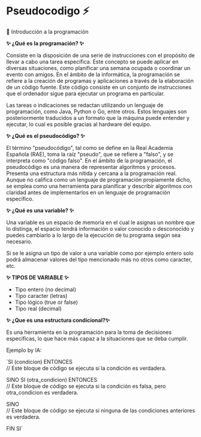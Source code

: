 # Pseudocodigo ⚡
💬 Introducción a la programación

**✨ ¿Qué es la programación? ✨**

Consiste en la disposición de una serie de instrucciones con el propósito de llevar a cabo una tarea específica. 
Este concepto se puede aplicar en diversas situaciones, como planificar una semana ocupada o coordinar un evento con amigos. 
En el ámbito de la informática, la programación se refiere a la creación de programas y aplicaciones a través de la elaboración de un código fuente. 
Este código consiste en un conjunto de instrucciones que el ordenador sigue para ejecutar un programa en particular.

Las tareas o indicaciones se redactan utilizando un lenguaje de programación, como Java, Python o Go, entre otros. 
Estos lenguajes son posteriormente traducidos a un formato que la máquina puede entender y ejecutar, lo cual es posible gracias al hardware del equipo.

**✨ ¿Qué es el pseudocódigo? ✨**

El término "pseudocódigo", tal como se define en la Real Academia Española (RAE), toma la raíz "pseudo", que se refiere a "falso", y se interpreta como "código falso".
En el ámbito de la programación, el pseudocódigo es una manera de representar algoritmos y procesos. Presenta una estructura más nítida y cercana a la programación real. 
Aunque no califica como un lenguaje de programación propiamente dicho, se emplea como una herramienta para planificar y describir algoritmos con claridad antes de implementarlos 
en un lenguaje de programación específico.

**✨ ¿Qué es una variable? ✨**

Una variable es un espacio de memoria en el cual le asignas un nombre que lo distinga, 
el espacio tendrá información o valor conocido o desconocido y puedes cambiarlo a lo largo 
de la ejecución de tu programa según sea necesario.

Si se le asigna un tipo de valor a una variable como por ejemplo entero solo podrá almacenar
valores del tipo mencionado más no otros como caracter, etc.

**✨ TIPOS DE VARIABLE ✨**

- Tipo entero (no decimal)
- Tipo caracter (letras)
- Tipo lógico (true or false)
- Tipo real (decimal)

**✨ ¿Que es una estructura condicional?✨**

Es una herramienta en la programación para la toma de decisiones especificas, 
lo que hace más capaz a la situaciones que se deba cumplir.

Ejemplo by IA:

`SI (condicion) ENTONCES    
    // Este bloque de código se ejecuta si la condición es verdadera.    
    
SINO SI (otra_condicion) ENTONCES    
    // Este bloque de código se ejecuta si la condición es falsa, pero otra_condicion es verdadera.  
    
SINO    
    // Este bloque de código se ejecuta si ninguna de las condiciones anteriores es verdadera.    
    
FIN SI`    
